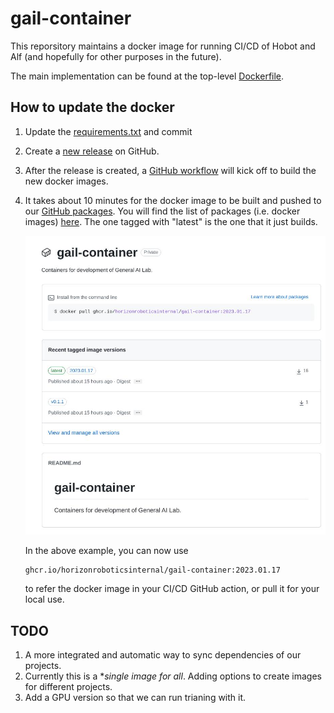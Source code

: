# gail-container

This reporsitory maintains a docker image for running CI/CD of Hobot and Alf (and hopefully for other purposes in the future).

The main implementation can be found at the top-level [Dockerfile](./Dockerfile).

## How to update the docker

1. Update the [requirements.txt](./hobot_cicd/requirements.txt) and commit
2. Create a [new release](https://github.com/HorizonRoboticsInternal/gail-container/releases/new) on GitHub.
3. After the release is created, a [GitHub
   workflow](https://github.com/HorizonRoboticsInternal/gail-container/actions)
   will kick off to build the new docker images.
4. It takes about 10 minutes for the docker image to be built and
   pushed to our [GitHub
   packages](https://github.com/orgs/HorizonRoboticsInternal/packages).
   You will find the list of packages (i.e. docker images)
   [here](https://github.com/HorizonRoboticsInternal/gail-container/pkgs/container/gail-container).
   The one tagged with "latest" is the one that it just builds.
   
   ![Example](resources/images/gail_packages.jpg?raw=true)
   
   In the above example, you can now use 
   
   ```
   ghcr.io/horizonroboticsinternal/gail-container:2023.01.17
   ```
   
   to refer the docker image in your CI/CD GitHub action, or pull it for your local use.
   
## TODO

1. A more integrated and automatic way to sync dependencies of our projects.
2. Currently this is a **single image for all*. Adding options to create images for different projects.
3. Add a GPU version so that we can run trianing with it.
